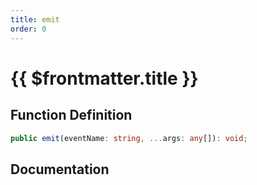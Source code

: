 ```yaml
---
title: emit
order: 0
---
```


# {{ $frontmatter.title }}

## Function Definition

```ts
public emit(eventName: string, ...args: any[]): void;
```

## Documentation

<!--@include: ./parts/emit.md-->
